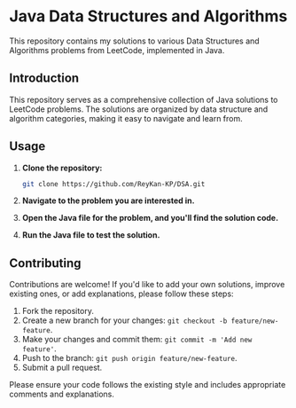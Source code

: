 
# Java Data Structures and Algorithms

This repository contains my solutions to various Data Structures and Algorithms problems from LeetCode, implemented in Java. 
## Introduction

This repository serves as a comprehensive collection of Java solutions to LeetCode problems. The solutions are organized by data structure and algorithm categories, making it easy to navigate and learn from.

## Usage

1. **Clone the repository:**
   ```bash
   git clone https://github.com/ReyKan-KP/DSA.git
   ```

2. **Navigate to the problem you are interested in.**

3. **Open the Java file for the problem, and you'll find the solution code.**

4. **Run the Java file to test the solution.**

## Contributing

Contributions are welcome! If you'd like to add your own solutions, improve existing ones, or add explanations, please follow these steps:

1. Fork the repository.
2. Create a new branch for your changes: `git checkout -b feature/new-feature`.
3. Make your changes and commit them: `git commit -m 'Add new feature'`.
4. Push to the branch: `git push origin feature/new-feature`.
5. Submit a pull request.

Please ensure your code follows the existing style and includes appropriate comments and explanations.
